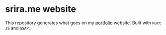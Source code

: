 # srira.me website

This repository generates what goes on my [portfolio](https://srira.me) website. Built with `Nuxt JS` and `GSAP`.